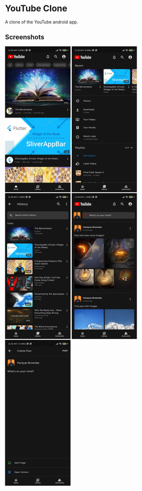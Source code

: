 # YouTube Clone

A clone of the YouTube android app.

## Screenshots

<img height="480px" src="screenshots/1.jpg"> <img height="480px" src="screenshots/2.jpg"> <img height="480px" src="screenshots/3.jpg"> <img height="480px" src="screenshots/4.jpg"> <img height="480px" src="screenshots/5.jpg">
